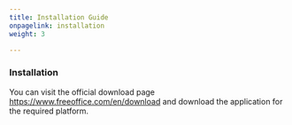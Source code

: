 ```yaml
---
title: Installation Guide
onpagelink: installation
weight: 3

---
```


### **Installation**

You can visit the official download page https://www.freeoffice.com/en/download and download the application for the required platform.
